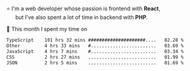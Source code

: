 ⭐ I'm a web developer whose passion is frontend with <b>React</b>,<br/>
&nbsp; &nbsp; &nbsp; but I've also spent a lot of time in backend with <b>PHP</b>.

📅 This month I spent my time on

<!--START_SECTION:waka-->

```txt
TypeScript    101 hrs 32 mins #####################....   82.28 %
Other         4 hrs 33 mins   #........................   03.69 %
JavaScript    4 hrs 7 mins    #........................   03.34 %
CSS           2 hrs 27 mins   .........................   01.99 %
JSON          2 hrs 5 mins    .........................   01.69 %
```

<!--END_SECTION:waka-->
